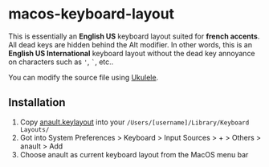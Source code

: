 # macos-keyboard-layout

This is essentially an **English US** keyboard layout suited for **french accents**. All dead keys are hidden behind the Alt modifier. In other words, this is an **English US International** keyboard layout without the dead key annoyance on characters such as `'`, `` ` ``, etc..

You can modify the source file using [Ukulele](https://scripts.sil.org/cms/scripts/page.php?site_id=nrsi&id=ukelele).

## Installation

1. Copy [anault.keylayout](https://github.com/anault/macos-keyboard-layout/blob/master/anault.keylayout) into your `/Users/[username]/Library/Keyboard Layouts/`
2. Got into System Preferences > Keyboard > Input Sources > + > Others > anault > Add
3. Choose anault as current keyboard layout from the MacOS menu bar 
